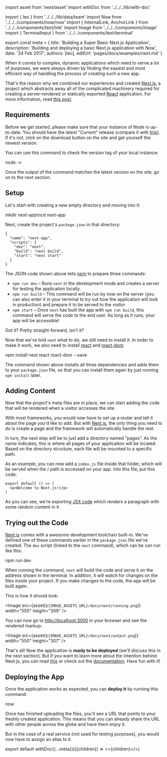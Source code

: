 import asset from 'next/asset'
import withDoc from '../../../lib/with-doc'

import { leo } from '../../../lib/data/team'
import Now from '../../../components/now/now'
import { InternalLink, AnchorLink } from '../../../components/text/link'
import Image from '../../../components/image'
import { TerminalInput } from '../../../components/text/terminal'

export const meta = {
  title: 'Building a Super Basic Next.js Application',
  description: 'Building and deploying a basic Next.js application with Now',
  date: '24 Feb 2017',
  authors: [leo],
  editUrl: 'pages/docs/examples/next.md'
}

When it comes to complex, dynamic applications which need to serve a lot of purposes, we were always driven by finding the easiest and most efficient way of handling the process of creating such a new app.

That's the reason why we combined our experiences and created [Next.js](https://zeit.co/blog/next), a project which abstracts away all of the complicated machinery required for creating a server-rendered or statically exported [React](http://reactjs.com/) application. For more information, read [this post](https://zeit.co/blog/next).

## Requirements

Before we get started, please make sure that your instance of Node is up-to-date. You should have the latest "Current" release (compare it with [this](https://nodejs.org/)). If it's not, click on the download button on the site and get yourself the newest version.

You can use this command to check the version tag of your local instance:

<TerminalInput>node -v</TerminalInput>

Once the output of the command matches the latest version on the site, go on to the next section.

## Setup

Let's start with creating a new empty directory and moving into it:

<TerminalInput>mkdir next-app\ncd next-app</TerminalInput>

Next, create the project's `package.json` in that directory:

```
{
  "name": "next-app",
  "scripts": {
    "dev": "next",
    "build": "next build",
    "start": "next start"
  }
}
```

The JSON code shown above tells [npm](https://www.npmjs.com/) to prepare three commands:

* `npm run dev` – Runs `next` in the development mode and creates a server for testing the application locally.
* `npm run build` – This command will be run by now on the server (you can also enter it in your terminal to try out how the application will look in production) and prepare it to be served to the visitor.
* `npm start` – Once `next` has built the app with `npm run build`, this command will serve the code to the end user. As long as it runs, your app will be accessible!

Got it? Pretty straight-forward, isn't it?

Now that we've told `next` what to do, we still need to install it. In order to make it work, we also need to install [react](https://facebook.github.io/react/) and [react-dom](https://facebook.github.io/react/docs/react-dom.html):

<TerminalInput>
  npm install next react react-dom --save
</TerminalInput>

The command shown above installs all three dependencies and adds them to your `package.json` file, so that you can install them again by just running `npm install` later.

## Adding Content

Now that the project's meta files are in place, we can start adding the code that will be rendered when a visitor accesses the site.

With most frameworks, you would now have to set up a router and tell it about the page you'd like to add. But with [Next.js](https://zeit.co/blog/next), the only thing you need to do is create a page and the framework will automatically handle the rest.

In turn, the next step will be to just add a directory named "pages". As the name indicates, this is where all pages of your application will be located. Based on the directory structure, each file will be mounted to a specific path.

As an example, you can now add a `index.js` file inside that folder, which will be served when the / path is accessed on your app. Into this file, put this code:

```
export default () => (
  <p>Welcome to Next.js!</p>
)
```

As you can see, we're exporting [JSX code](https://facebook.github.io/react/docs/jsx-in-depth.html) which renders a paragraph with some random content in it.

## Trying out the Code

[Next.js](https://zeit.co/blog/next) comes with a awesome development toolchain built-in. We've defined one of these commands <AnchorLink href="#setup">earlier</AnchorLink> in the `package.json` file we've created: The `dev` script (linked to the `next` command), which can be can run like this:

<TerminalInput>npm run dev</TerminalInput>

When running the command, `next` will build the code and serve it on the address shown in the terminal. In addition, it will watch for changes on the files inside your project. If you make changes to the code, the app will be built again.

This is how it should look:

<Image
  src={asset(`${IMAGE_ASSETS_URL}/docs/next/running.png`)}
  width="550"
  height="309"
/>

You can now go to <http://localhost:3000> in your browser and see the rendered markup:

<Image
  src={asset(`${IMAGE_ASSETS_URL}/docs/next/output.png`)}
  width="550"
  height="307"
/>

That's all! Now the application is **ready to be deployed** (we'll discuss this in the next section). But if you want to learn more about the intention behind Next.js, you can read [this](https://zeit.co/blog/next) or check out the [documentation](https://zeit.co/blog/next). Have fun with it!

## Deploying the App

Once the application works as expected, you can **deploy it** by running this command:

<TerminalInput>now</TerminalInput>

Once <Now color="#000" /> has finished uploading the files, you'll see a URL that points to your freshly created application. This means that you can already share the URL with other people across the globe and have them enjoy it.

But in the case of a real service (not used for testing purposes), you would now have to assign an <InternalLink href="/docs/features/aliases">alias</InternalLink> to it.

export default withDoc({...meta})(({children}) => <>{children}</>)
